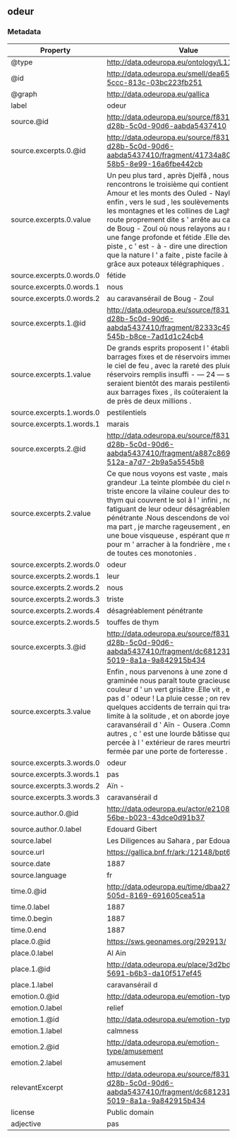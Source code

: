 ## odeur

### Metadata

| Property | Value |
| -------- | ----- |
| @type | http://data.odeuropa.eu/ontology/L11_Smell |
| @id | http://data.odeuropa.eu/smell/dea65aea-d9a5-5ccc-813c-03bc223fb251 |
| @graph | http://data.odeuropa.eu/gallica |
| label | odeur |
| source.@id | http://data.odeuropa.eu/source/f831e383-d28b-5c0d-90d6-aabda5437410 |
| source.excerpts.0.@id | http://data.odeuropa.eu/source/f831e383-d28b-5c0d-90d6-aabda5437410/fragment/41734a80-e675-58b5-8e99-16a6fbe442cb |
| source.excerpts.0.value | Un peu plus tard , après Djelfâ , nous rencontrons le troisième qui contient le Djebel - Amour et les monts des Ouled - Nayl , plus tard enfin , vers le sud , les soulèvements qui forment les montagnes et les collines de Laghouat .La route proprement dite s ' arrête au caravansérail de Boug - Zoul où nous relayons au milieu d ' une fange profonde et fétide .Elle devient une piste , c ' est - à - dire une direction sur le sol tel que la nature l ' a faite , piste facile à suivre grâce aux poteaux télégraphiques . |
| source.excerpts.0.words.0 | fétide |
| source.excerpts.0.words.1 | nous |
| source.excerpts.0.words.2 | au caravansérail de Boug - Zoul |
| source.excerpts.1.@id | http://data.odeuropa.eu/source/f831e383-d28b-5c0d-90d6-aabda5437410/fragment/82333c49-5891-545b-b8ce-7ad1d1c24cb4 |
| source.excerpts.1.value | De grands esprits proposent l ' établissement de barrages fixes et de réservoirs immenses .Sous le ciel de feu , avec la rareté des pluies , les réservoirs remplis insuffi - — 24 — samment seraient bientôt des marais pestilentiels .Quant aux barrages fixes , ils coûteraient la bagatelle de près de deux millions . |
| source.excerpts.1.words.0 | pestilentiels |
| source.excerpts.1.words.1 | marais |
| source.excerpts.2.@id | http://data.odeuropa.eu/source/f831e383-d28b-5c0d-90d6-aabda5437410/fragment/a887c869-759d-512a-a7d7-2b9a5a5545b8 |
| source.excerpts.2.value | Ce que nous voyons est vaste , mais sans grandeur .La teinte plombée du ciel rend plus triste encore la vilaine couleur des touffes de thym qui couvrent le sol à l ' infini , nous fatiguant de leur odeur désagréablement pénétrante .Nous descendons de voiture ; pour ma part , je marche rageusement , englué , dans une boue visqueuse , espérant que mes efforts pour m ' arracher à la fondrière , me distraieront de toutes ces monotonies . |
| source.excerpts.2.words.0 | odeur |
| source.excerpts.2.words.1 | leur |
| source.excerpts.2.words.2 | nous |
| source.excerpts.2.words.3 | triste |
| source.excerpts.2.words.4 | désagréablement pénétrante |
| source.excerpts.2.words.5 | touffes de thym |
| source.excerpts.3.@id | http://data.odeuropa.eu/source/f831e383-d28b-5c0d-90d6-aabda5437410/fragment/dc681231-aa67-5019-8a1a-9a842915b434 |
| source.excerpts.3.value | Enfin , nous parvenons à une zone d ' alfa ! Cette graminée nous paraît toute gracieuse malgré sa couleur d ' un vert grisâtre .Elle vit , et elle n ' a pas d ' odeur ! La pluie cesse ; on revoit quelques accidents de terrain qui tracent une limite à la solitude , et on aborde joyeusement le caravansérail d ' Aïn - Ousera .Comme tous les autres , c ' est une lourde bâtisse quadrangulaire percée à l ' extérieur de rares meurtrières et fermée par une porte de forteresse . |
| source.excerpts.3.words.0 | odeur |
| source.excerpts.3.words.1 | pas |
| source.excerpts.3.words.2 | Aïn - |
| source.excerpts.3.words.3 | caravansérail d |
| source.author.0.@id | http://data.odeuropa.eu/actor/e210876c-b712-56be-b023-43dce0d91b37 |
| source.author.0.label | Edouard Gibert |
| source.label | Les Diligences au Sahara , par Edouard Gibert,... |
| source.url | https://gallica.bnf.fr/ark:/12148/bpt6k5789475s |
| source.date | 1887 |
| source.language | fr |
| time.0.@id | http://data.odeuropa.eu/time/dbaa2756-d3b2-505d-8169-691605cea51a |
| time.0.label | 1887 |
| time.0.begin | 1887 |
| time.0.end | 1887 |
| place.0.@id | https://sws.geonames.org/292913/ |
| place.0.label | Al Ain |
| place.1.@id | http://data.odeuropa.eu/place/3d2bd9bf-c460-5691-b6b3-da10f517ef45 |
| place.1.label | caravansérail d |
| emotion.0.@id | http://data.odeuropa.eu/emotion-type/relief |
| emotion.0.label | relief |
| emotion.1.@id | http://data.odeuropa.eu/emotion-type/calmness |
| emotion.1.label | calmness |
| emotion.2.@id | http://data.odeuropa.eu/emotion-type/amusement |
| emotion.2.label | amusement |
| relevantExcerpt | http://data.odeuropa.eu/source/f831e383-d28b-5c0d-90d6-aabda5437410/fragment/dc681231-aa67-5019-8a1a-9a842915b434 |
| license | Public domain |
| adjective | pas |
